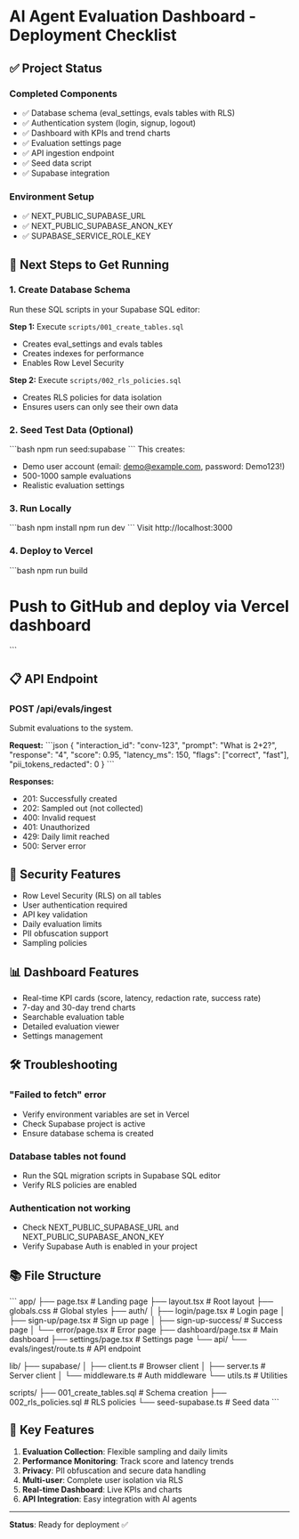 # AI Agent Evaluation Dashboard - Deployment Checklist

## ✅ Project Status

### Completed Components
- ✅ Database schema (eval_settings, evals tables with RLS)
- ✅ Authentication system (login, signup, logout)
- ✅ Dashboard with KPIs and trend charts
- ✅ Evaluation settings page
- ✅ API ingestion endpoint
- ✅ Seed data script
- ✅ Supabase integration

### Environment Setup
- ✅ NEXT_PUBLIC_SUPABASE_URL
- ✅ NEXT_PUBLIC_SUPABASE_ANON_KEY
- ✅ SUPABASE_SERVICE_ROLE_KEY

## 🚀 Next Steps to Get Running

### 1. Create Database Schema
Run these SQL scripts in your Supabase SQL editor:

**Step 1:** Execute `scripts/001_create_tables.sql`
- Creates eval_settings and evals tables
- Creates indexes for performance
- Enables Row Level Security

**Step 2:** Execute `scripts/002_rls_policies.sql`
- Creates RLS policies for data isolation
- Ensures users can only see their own data

### 2. Seed Test Data (Optional)
\`\`\`bash
npm run seed:supabase
\`\`\`
This creates:
- Demo user account (email: demo@example.com, password: Demo123!)
- 500-1000 sample evaluations
- Realistic evaluation settings

### 3. Run Locally
\`\`\`bash
npm install
npm run dev
\`\`\`
Visit http://localhost:3000

### 4. Deploy to Vercel
\`\`\`bash
npm run build
# Push to GitHub and deploy via Vercel dashboard
\`\`\`

## 📋 API Endpoint

### POST /api/evals/ingest
Submit evaluations to the system.

**Request:**
\`\`\`json
{
  "interaction_id": "conv-123",
  "prompt": "What is 2+2?",
  "response": "4",
  "score": 0.95,
  "latency_ms": 150,
  "flags": ["correct", "fast"],
  "pii_tokens_redacted": 0
}
\`\`\`

**Responses:**
- 201: Successfully created
- 202: Sampled out (not collected)
- 400: Invalid request
- 401: Unauthorized
- 429: Daily limit reached
- 500: Server error

## 🔐 Security Features

- Row Level Security (RLS) on all tables
- User authentication required
- API key validation
- Daily evaluation limits
- PII obfuscation support
- Sampling policies

## 📊 Dashboard Features

- Real-time KPI cards (score, latency, redaction rate, success rate)
- 7-day and 30-day trend charts
- Searchable evaluation table
- Detailed evaluation viewer
- Settings management

## 🛠️ Troubleshooting

### "Failed to fetch" error
- Verify environment variables are set in Vercel
- Check Supabase project is active
- Ensure database schema is created

### Database tables not found
- Run the SQL migration scripts in Supabase SQL editor
- Verify RLS policies are enabled

### Authentication not working
- Check NEXT_PUBLIC_SUPABASE_URL and NEXT_PUBLIC_SUPABASE_ANON_KEY
- Verify Supabase Auth is enabled in your project

## 📚 File Structure

\`\`\`
app/
├── page.tsx                 # Landing page
├── layout.tsx              # Root layout
├── globals.css             # Global styles
├── auth/
│   ├── login/page.tsx      # Login page
│   ├── sign-up/page.tsx    # Sign up page
│   ├── sign-up-success/    # Success page
│   └── error/page.tsx      # Error page
├── dashboard/page.tsx      # Main dashboard
├── settings/page.tsx       # Settings page
└── api/
    └── evals/ingest/route.ts  # API endpoint

lib/
├── supabase/
│   ├── client.ts           # Browser client
│   ├── server.ts           # Server client
│   └── middleware.ts       # Auth middleware
└── utils.ts                # Utilities

scripts/
├── 001_create_tables.sql   # Schema creation
├── 002_rls_policies.sql    # RLS policies
└── seed-supabase.ts        # Seed data
\`\`\`

## 🎯 Key Features

1. **Evaluation Collection**: Flexible sampling and daily limits
2. **Performance Monitoring**: Track score and latency trends
3. **Privacy**: PII obfuscation and secure data handling
4. **Multi-user**: Complete user isolation via RLS
5. **Real-time Dashboard**: Live KPIs and charts
6. **API Integration**: Easy integration with AI agents

---

**Status**: Ready for deployment ✅
